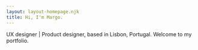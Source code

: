 ```yaml
---
layout: layout-homepage.njk
title: Hi, I'm Margo.
---
```


UX designer | Product designer, based in Lisbon, Portugal. Welcome to my portfolio.
